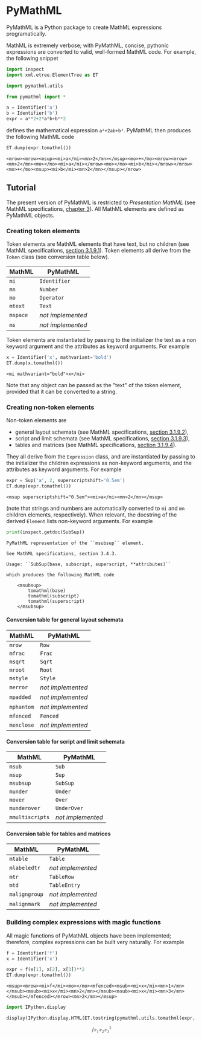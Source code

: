 
# PyMathML

PyMathML is a Python package to create MathML expressions programatically.

MathML is extremely verbose; with PyMathML, concise, pythonic expressions are
converted to valid, well-formed MathML code. For example, the following snippet


```python
import inspect
import xml.etree.ElementTree as ET

import pymathml.utils

from pymathml import *
```


```python
a = Identifier('a')
b = Identifier('b')
expr = a**2+2*a*b+b**2
```

defines the mathematical expression ``a²+2ab+b²``. PyMathML then produces the following MathML code


```python
ET.dump(expr.tomathml())
```

    <mrow><mrow><msup><mi>a</mi><mn>2</mn></msup><mo>+</mo><mrow><mrow><mn>2</mn><mo>⁢</mo><mi>a</mi></mrow><mo>⁢</mo><mi>b</mi></mrow></mrow><mo>+</mo><msup><mi>b</mi><mn>2</mn></msup></mrow>


## Tutorial

The present version of PyMathML is restricted to *Presentation MathML* (see
MathML specifications, [chapter 3](https://www.w3.org/TR/MathML3/chapter3.html)).
All MathML elements are defined as PyMathML objects.

### Creating token elements

Token elements are MathML elements that have text, but no children (see MathML
specifications,
[section 3.1.9.1](https://www.w3.org/TR/MathML3/chapter3.html#id.3.1.9.1)).
Token elements all derive from the ``Token`` class (see conversion table below).

| MathML     | PyMathML          |
|------------|------------------ |
| ``mi``     | ``Identifier``    |
| ``mn``     | ``Number``        |
| ``mo``     | ``Operator``      |
| ``mtext``  | ``Text``          |
| ``mspace`` | *not implemented* |
| ``ms``     | *not implemented* |

Token elements are instantiated by passing to the initializer the text as a non
keyword argument  and the attributes as keyword arguments. For example


```python
x = Identifier('x', mathvariant='bold')
ET.dump(x.tomathml())
```

    <mi mathvariant="bold">x</mi>


Note that any object can be passed as the "text" of the token element, provided
that it can be converted to a string.

### Creating non-token elements

Non-token elements are

  - general layout schemata (see MathML specifications,
  [section 3.1.9.2](https://www.w3.org/TR/MathML3/chapter3.html#id.3.1.9.2)),
  - script and limit schemata (see MathML specifications,
  [section 3.1.9.3](https://www.w3.org/TR/MathML3/chapter3.html#id.3.1.9.3)),
  - tables and matrices (see MathML specifications,
  [section 3.1.9.4](https://www.w3.org/TR/MathML3/chapter3.html#id.3.1.9.4)).

They all derive from the ``Expression`` class, and are instantiated by passing
to the initializer the children expressions as non-keyword arguments, and the
attributes as keyword arguments. For example


```python
expr = Sup('a', 2, superscriptshift='0.5em')
ET.dump(expr.tomathml())
```

    <msup superscriptshift="0.5em"><mi>a</mi><mn>2</mn></msup>


(note that strings and numbers are automatically converted to ``mi`` and ``mn``
children elements, respectively). When relevant, the docstring of the derived
``Element`` lists non-keyword arguments. For example


```python
print(inspect.getdoc(SubSup))
```

    PyMathML representation of the ``msubsup`` element.

    See MathML specifications, section 3.4.3.

    Usage: ``SubSup(base, subscript, superscript, **attributes)``

    which produces the following MathML code

        <msubsup>
            tomathml(base)
            tomathml(subscript)
            tomathml(superscript)
        </msubsup>


#### Conversion table for general layout schemata

| MathML       | PyMathML          |
|--------------|-------------------|
| ``mrow``     | ``Row``           |
| ``mfrac``    | ``Frac``          |
| ``msqrt``    | ``Sqrt``          |
| ``mroot``    | ``Root``          |
| ``mstyle``   | ``Style``         |
| ``merror``   | *not implemented* |
| ``mpadded``  | *not implemented* |
| ``mphantom`` | *not implemented* |
| ``mfenced``  | ``Fenced``        |
| ``menclose`` | *not implemented* |

#### Conversion table for script and limit schemata

| MathML            | PyMathML          |
|-------------------|-------------------|
| ``msub``          | ``Sub``           |
| ``msup``          | ``Sup``           |
| ``msubsup``       | ``SubSup``        |
| ``munder``        | ``Under``         |
| ``mover``         | ``Over``          |
| ``munderover``    | ``UnderOver``     |
| ``mmultiscripts`` | *not implemented* |

#### Conversion table for tables and matrices

| MathML          | PyMathML          |
|-----------------|-------------------|
| ``mtable``      | ``Table``         |
| ``mlabeledtr``  | *not implemented* |
| ``mtr``         | ``TableRow``      |
| ``mtd``         | ``TableEntry``    |
| ``maligngroup`` | *not implemented* |
| ``malignmark``  | *not implemented* |

### Building complex expressions with magic functions

All magic functions of PyMathML objects have been implemented; therefore,
complex expressions can be built very naturally. For example


```python
f = Identifier('f')
x = Identifier('x')
```


```python
expr = f(x[1], x[2], x[3])**2
ET.dump(expr.tomathml())
```

    <msup><mrow><mi>f</mi><mo>⁡</mo><mfenced><msub><mi>x</mi><mn>1</mn></msub><msub><mi>x</mi><mn>2</mn></msub><msub><mi>x</mi><mn>3</mn></msub></mfenced></mrow><mn>2</mn></msup>



```python
import IPython.display
```


```python
display(IPython.display.HTML(ET.tostring(pymathml.utils.tomathml(expr, display='block'), encoding='unicode')))
```

<script src='https://cdnjs.cloudflare.com/ajax/libs/mathjax/2.7.2/MathJax.js?config=TeX-MML-AM_CHTML'></script>

<math display="block" xmlns="http://www.w3.org/1998/Math/MathML"><msup><mrow><mi>f</mi><mo>⁡</mo><mfenced><msub><mi>x</mi><mn>1</mn></msub><msub><mi>x</mi><mn>2</mn></msub><msub><mi>x</mi><mn>3</mn></msub></mfenced></mrow><mn>2</mn></msup></math>

